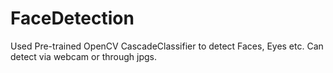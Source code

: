 # FaceDetection
Used Pre-trained OpenCV CascadeClassifier to detect Faces, Eyes etc. Can detect via webcam or through jpgs.
